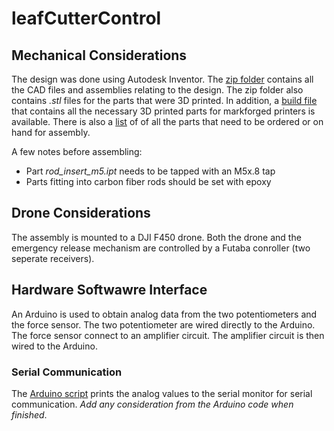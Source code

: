 # leafCutterControl
## Mechanical Considerations
The design was done using Autodesk Inventor. The [zip folder](/f450_assembly.zip) contains all the CAD files and assemblies relating to the design. The zip folder also contains *.stl* files for the parts that were 3D printed. In addition, a [build file](/f450_assembly.mfp) that contains all the necessary 3D printed parts for markforged printers is available. There is also a [list](j/leaf_cutter_control_parts_list.xlsx) of of all the parts that need to be ordered or on hand for assembly.

A few notes before assembling:
- Part *rod_insert_m5.ipt* needs to be tapped with an M5x.8 tap
- Parts fitting into carbon fiber rods should be set with epoxy

## Drone Considerations
The assembly is mounted to a DJI F450 drone. Both the drone and the emergency release mechanism are controlled by a Futaba conroller (two seperate receivers).

## Hardware Softwawre Interface
An Arduino is used to obtain analog data from the two potentiometers and the force sensor. The two potentiometer are wired directly to the Arduino. The force sensor connect to an amplifier circuit. The amplifier circuit is then wired to the Arduino. 

### Serial Communication
The [Arduino script](/controlLL/controlLL.ino) prints the analog values to the serial monitor for serial communication. *Add any consideration from the Arduino code when finished*.
